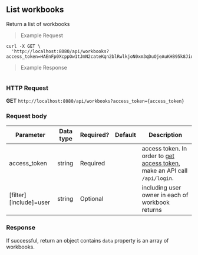 ## List workbooks
Return a list of workbooks

> Example Request

```shell
curl -X GET \
  'http://localhost:8080/api/workbooks?access_token=HAEnFp0XcppOw1tJmN2cateKqn2blRwlkjoN0xm3qDuOjeAuKHB95k8JiutJ6fDy'
```

> Example Response

```json
```

### HTTP Request
**GET** `http://localhost:8080/api/workbooks?access_token={access_token}`

### Request body

| Parameter       | Data type | Required? | Default | Description |
| --------------- | --------- | --------- | ------- | ----------- |
|access_token | string | Required | | access token. In order to [get access token](http://dev01.cc.cloud:49173/public/client_api_docs/#get-an-access-token), make an API call `/api/login`.|
|[filter][include]=user|string | Optional | | including user owner in each of workbook returns|


### Response
If successful, return an object contains `data` property is an array of workbooks.


